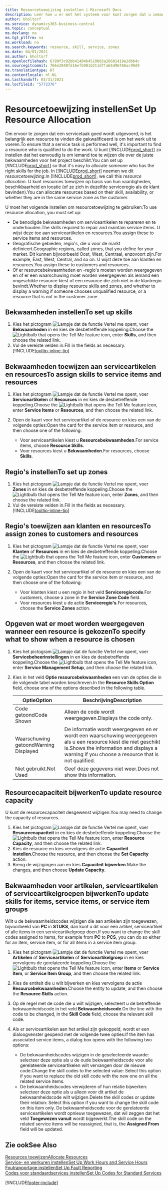 ```yaml
---
title: Resourcetoewijzing instellen | Microsoft Docs
description: Leer hoe u er met het systeem voor kunt zorgen dat u iemand toewijst die over de vereiste vaardigheden beschikt om een service te bieden.
author: bholtorf
ms.service: dynamics365-business-central
ms.topic: conceptual
ms.devlang: na
ms.tgt_pltfrm: na
ms.workload: na
ms.search.keywords: resource, skill, service, zones
ms.date: 04/01/2021
ms.author: bholtorf
ms.openlocfilehash: 6799f3c92bb41404b4510b03a26601419e2dbb4c
ms.sourcegitcommit: 766e2840fd16efb901d211d7fa64d96766ac99d9
ms.translationtype: HT
ms.contentlocale: nl-NL
ms.lasthandoff: 03/31/2021
ms.locfileid: "5772376"
---
```

# <a name="set-up-resource-allocation"></a><span data-ttu-id="89bb0-103">Resourcetoewijzing instellen</span><span class="sxs-lookup"><span data-stu-id="89bb0-103">Set Up Resource Allocation</span></span>
<span data-ttu-id="89bb0-104">Om ervoor te zorgen dat een servicetaak goed wordt uitgevoerd, is het belangrijk een resource te vinden die gekwalificeerd is om het werk uit te voeren.</span><span class="sxs-lookup"><span data-stu-id="89bb0-104">To ensure that a service task is performed well, it's important to find a resource who is qualified to do the work.</span></span> <span data-ttu-id="89bb0-105">U kunt [!INCLUDE[prod_short](includes/prod_short.md)] zo instellen dat het eenvoudig is om iemand toe te wijzen die over de juiste bekwaamheden voor het project beschikt.</span><span class="sxs-lookup"><span data-stu-id="89bb0-105">You can set up [!INCLUDE[prod_short](includes/prod_short.md)] so that it's easy to allocate someone who has the right skills for the job.</span></span> <span data-ttu-id="89bb0-106">In [!INCLUDE[prod_short](includes/prod_short.md)] noemen we dit _resourcetoewijzing_.</span><span class="sxs-lookup"><span data-stu-id="89bb0-106">In [!INCLUDE[prod_short](includes/prod_short.md)], we call this _resource allocation_.</span></span> <span data-ttu-id="89bb0-107">U kunt resources toewijzen op basis van hun vaardigheden, beschikbaarheid en locatie (of ze zich in dezelfde serviceregio als de klant bevinden).</span><span class="sxs-lookup"><span data-stu-id="89bb0-107">You can allocate resources based on their skill, availability, or whether they are in the same service zone as the customer.</span></span> 

<span data-ttu-id="89bb0-108">U moet het volgende instellen om resourcetoewijzing te gebruiken:</span><span class="sxs-lookup"><span data-stu-id="89bb0-108">To use resource allocation, you must set up:</span></span>  
  
* <span data-ttu-id="89bb0-109">De benodigde bekwaamheden om serviceartikelen te repareren en te onderhouden.</span><span class="sxs-lookup"><span data-stu-id="89bb0-109">The skills required to repair and maintain service items.</span></span> <span data-ttu-id="89bb0-110">U wijst deze toe aan serviceartikelen en resources.</span><span class="sxs-lookup"><span data-stu-id="89bb0-110">You assign these to service items and resources.</span></span>  
* <span data-ttu-id="89bb0-111">Geografische gebieden, regio's, die u voor de markt definieert.</span><span class="sxs-lookup"><span data-stu-id="89bb0-111">Geographic regions, called zones, that you define for your market.</span></span> <span data-ttu-id="89bb0-112">Dit kunnen bijvoorbeeld Oost, West, Centraal, enzovoort zijn.</span><span class="sxs-lookup"><span data-stu-id="89bb0-112">For example, East, West, Central, and so on.</span></span> <span data-ttu-id="89bb0-113">U wijst deze toe aan klanten en resources.</span><span class="sxs-lookup"><span data-stu-id="89bb0-113">You assign these to customers and resources.</span></span>  
* <span data-ttu-id="89bb0-114">Of er resourcebekwaamheden en -regio's moeten worden weergegeven en of er een waarschuwing moet worden weergegeven als iemand een ongeschikte resource kiest of een resource die zich niet in de klantregio bevindt.</span><span class="sxs-lookup"><span data-stu-id="89bb0-114">Whether to display resource skills and zones, and whether to display a warning if someone chooses unqualified resource, or a resource that is not in the customer zone.</span></span>  

## <a name="to-set-up-skills"></a><span data-ttu-id="89bb0-115">Bekwaamheden instellen</span><span class="sxs-lookup"><span data-stu-id="89bb0-115">To set up skills</span></span>
1. <span data-ttu-id="89bb0-116">Kies het pictogram ![Lampje dat de functie Vertel me opent](media/ui-search/search_small.png "Vertel me wat u wilt doen"), voer **Bekwaamheden** in en kies de desbetreffende koppeling.</span><span class="sxs-lookup"><span data-stu-id="89bb0-116">Choose the ![Lightbulb that opens the Tell Me feature](media/ui-search/search_small.png "Tell me what you want to do") icon, enter **Skills**, and then choose the related link.</span></span>  
2. <span data-ttu-id="89bb0-117">Vul de vereiste velden in.</span><span class="sxs-lookup"><span data-stu-id="89bb0-117">Fill in the fields as necessary.</span></span> [!INCLUDE[tooltip-inline-tip](includes/tooltip-inline-tip_md.md)]  

## <a name="to-assign-skills-to-service-items-and-resources"></a><span data-ttu-id="89bb0-118">Bekwaamheden toewijzen aan serviceartikelen en resources</span><span class="sxs-lookup"><span data-stu-id="89bb0-118">To assign skills to service items and resources</span></span>
1. <span data-ttu-id="89bb0-119">Kies het pictogram ![Lampje dat de functie Vertel me opent](media/ui-search/search_small.png "Vertel me wat u wilt doen"), voer **Serviceartikelen** of **Resources** in en kies de desbetreffende koppeling.</span><span class="sxs-lookup"><span data-stu-id="89bb0-119">Choose the ![Lightbulb that opens the Tell Me feature](media/ui-search/search_small.png "Tell me what you want to do") icon, enter **Service Items** or **Resources**, and then choose the related link.</span></span>  
2. <span data-ttu-id="89bb0-120">Open de kaart voor het serviceartikel of de resource en kies een van de volgende opties:</span><span class="sxs-lookup"><span data-stu-id="89bb0-120">Open the card for the service item or resource, and then choose one of the following:</span></span>  
  
    * <span data-ttu-id="89bb0-121">Voor serviceartikelen kiest u **Resourcebekwaamheden**.</span><span class="sxs-lookup"><span data-stu-id="89bb0-121">For service items, choose **Resource Skills**.</span></span>  
    * <span data-ttu-id="89bb0-122">Voor resources kiest u **Bekwaamheden**.</span><span class="sxs-lookup"><span data-stu-id="89bb0-122">For resources, choose **Skills**.</span></span>  

## <a name="to-set-up-zones"></a><span data-ttu-id="89bb0-123">Regio's instellen</span><span class="sxs-lookup"><span data-stu-id="89bb0-123">To set up zones</span></span>
1. <span data-ttu-id="89bb0-124">Kies het pictogram ![Lampje dat de functie Vertel me opent](media/ui-search/search_small.png "Vertel me wat u wilt doen"), voer **Zones** in en kies de desbetreffende koppeling.</span><span class="sxs-lookup"><span data-stu-id="89bb0-124">Choose the ![Lightbulb that opens the Tell Me feature](media/ui-search/search_small.png "Tell me what you want to do") icon, enter **Zones**, and then choose the related link.</span></span>  
2. <span data-ttu-id="89bb0-125">Vul de vereiste velden in.</span><span class="sxs-lookup"><span data-stu-id="89bb0-125">Fill in the fields as necessary.</span></span> [!INCLUDE[tooltip-inline-tip](includes/tooltip-inline-tip_md.md)]  

## <a name="to-assign-zones-to-customers-and-resources"></a><span data-ttu-id="89bb0-126">Regio's toewijzen aan klanten en resources</span><span class="sxs-lookup"><span data-stu-id="89bb0-126">To assign zones to customers and resources</span></span> 
1. <span data-ttu-id="89bb0-127">Kies het pictogram ![Lampje dat de functie Vertel me opent](media/ui-search/search_small.png "Vertel me wat u wilt doen"), voer **Klanten** of **Resources** in en kies de desbetreffende koppeling.</span><span class="sxs-lookup"><span data-stu-id="89bb0-127">Choose the ![Lightbulb that opens the Tell Me feature](media/ui-search/search_small.png "Tell me what you want to do") icon, enter **Customers** or **Resources**, and then choose the related link.</span></span>  
2. <span data-ttu-id="89bb0-128">Open de kaart voor het serviceartikel of de resource en kies een van de volgende opties:</span><span class="sxs-lookup"><span data-stu-id="89bb0-128">Open the card for the service item or resource, and then choose one of the following:</span></span>  
  
    * <span data-ttu-id="89bb0-129">Voor klanten kiest u een regio in het veld **Serviceregiocode**.</span><span class="sxs-lookup"><span data-stu-id="89bb0-129">For customers, choose a zone in the **Service Zone Code** field.</span></span>  
    * <span data-ttu-id="89bb0-130">Voor resources kiest u de actie **Serviceregio's**.</span><span class="sxs-lookup"><span data-stu-id="89bb0-130">For resources, choose the **Service Zones** action.</span></span>  

## <a name="to-specify-what-to-show-when-a-resource-is-chosen"></a><span data-ttu-id="89bb0-131">Opgeven wat er moet worden weergegeven wanneer een resource is gekozen</span><span class="sxs-lookup"><span data-stu-id="89bb0-131">To specify what to show when a resource is chosen</span></span>
1. <span data-ttu-id="89bb0-132">Kies het pictogram ![Lampje dat de functie Vertel me opent](media/ui-search/search_small.png "Vertel me wat u wilt doen"), voer **Servicebeheerinstellingen** in en kies de desbetreffende koppeling.</span><span class="sxs-lookup"><span data-stu-id="89bb0-132">Choose the ![Lightbulb that opens the Tell Me feature](media/ui-search/search_small.png "Tell me what you want to do") icon, enter **Service Management Setup**, and then choose the related link.</span></span> 
2. <span data-ttu-id="89bb0-133">Kies in het veld **Optie resourcebekwaamheden** een van de opties die in de volgende tabel worden beschreven.</span><span class="sxs-lookup"><span data-stu-id="89bb0-133">In the **Resource Skills Option** field, choose one of the options described in the following table.</span></span>  
  
    |<span data-ttu-id="89bb0-134">**Optie**</span><span class="sxs-lookup"><span data-stu-id="89bb0-134">**Option**</span></span>|<span data-ttu-id="89bb0-135">**Beschrijving**</span><span class="sxs-lookup"><span data-stu-id="89bb0-135">**Description**</span></span>|  
    |------------|-------------|  
    |<span data-ttu-id="89bb0-136">Code getoond</span><span class="sxs-lookup"><span data-stu-id="89bb0-136">Code Shown</span></span> | <span data-ttu-id="89bb0-137">Alleen de code wordt weergegeven.</span><span class="sxs-lookup"><span data-stu-id="89bb0-137">Displays the code only.</span></span>|  
    |<span data-ttu-id="89bb0-138">Waarschuwing getoond</span><span class="sxs-lookup"><span data-stu-id="89bb0-138">Warning Displayed</span></span> | <span data-ttu-id="89bb0-139">De informatie wordt weergegeven en er wordt een waarschuwing weergegeven als u een resource kiest die niet geschikt is.</span><span class="sxs-lookup"><span data-stu-id="89bb0-139">Shows the information and displays a warning if you choose a resource that is not qualified.</span></span>|  
    |<span data-ttu-id="89bb0-140">Niet gebruikt.</span><span class="sxs-lookup"><span data-stu-id="89bb0-140">Not Used</span></span> | <span data-ttu-id="89bb0-141">Geef deze gegevens niet weer.</span><span class="sxs-lookup"><span data-stu-id="89bb0-141">Does not show this information.</span></span>|  

## <a name="to-update-resource-capacity"></a><span data-ttu-id="89bb0-142">Resourcecapaciteit bijwerken</span><span class="sxs-lookup"><span data-stu-id="89bb0-142">To update resource capacity</span></span>  
<span data-ttu-id="89bb0-143">U kunt de resourcecapaciteit desgewenst wijzigen.</span><span class="sxs-lookup"><span data-stu-id="89bb0-143">You may need to change the capacity of resources.</span></span>  
  
1. <span data-ttu-id="89bb0-144">Kies het pictogram ![Lampje dat de functie Vertel me opent](media/ui-search/search_small.png "Vertel me wat u wilt doen"), voer **Resourcecapaciteit** in en kies de desbetreffende koppeling.</span><span class="sxs-lookup"><span data-stu-id="89bb0-144">Choose the ![Lightbulb that opens the Tell Me feature](media/ui-search/search_small.png "Tell me what you want to do") icon, enter **Resource Capacity**, and then choose the related link.</span></span>  
2. <span data-ttu-id="89bb0-145">Kies de resource en kies vervolgens de actie **Capaciteit instellen**.</span><span class="sxs-lookup"><span data-stu-id="89bb0-145">Choose the resource, and then choose the **Set Capacity** action.</span></span>  
3. <span data-ttu-id="89bb0-146">Breng de wijzigingen aan en kies **Capaciteit bijwerken**.</span><span class="sxs-lookup"><span data-stu-id="89bb0-146">Make the changes, and then choose **Update Capacity**.</span></span>  

## <a name="to-update-skills-for-items-service-items-or-service-item-groups"></a><span data-ttu-id="89bb0-147">Bekwaamheden voor artikelen, serviceartikelen of serviceartikelgroepen bijwerken</span><span class="sxs-lookup"><span data-stu-id="89bb0-147">To update skills for items, service items, or service item groups</span></span>
<span data-ttu-id="89bb0-148">Wilt u de bekwaamheidscodes wijzigen die aan artikelen zijn toegewezen, bijvoorbeeld van **PC** in **STUKS**, dan kunt u dit voor een artikel, serviceartikel of alle items in een serviceartikelgroep doen.</span><span class="sxs-lookup"><span data-stu-id="89bb0-148">If you want to change the skill codes assigned to items, for example from **PC** to **PCS**, you can do so either for an item, service item, or for all items in a service item group.</span></span>  
  
1. <span data-ttu-id="89bb0-149">Kies het pictogram ![Lampje dat de functie Vertel me opent](media/ui-search/search_small.png "Vertel me wat u wilt doen"), voer **Artikelen** of **Serviceartikelen** of **Serviceartikelgroep** in en kies vervolgens de gerelateerde koppeling.</span><span class="sxs-lookup"><span data-stu-id="89bb0-149">Choose the ![Lightbulb that opens the Tell Me feature](media/ui-search/search_small.png "Tell me what you want to do") icon, enter **Items** or **Service Item**, or **Service Item Group**, and then choose the related link.</span></span>  
2. <span data-ttu-id="89bb0-150">Kies de entiteit die u wilt bijwerken en kies vervolgens de actie **Resourcebekwaamheden**.</span><span class="sxs-lookup"><span data-stu-id="89bb0-150">Choose the entity to update, and then choose the **Resource Skills** action.</span></span>  
3. <span data-ttu-id="89bb0-151">Op de regel met de code die u wilt wijzigen, selecteert u de betreffende bekwaamheidscode in het veld **Bekwaamheidscode**.</span><span class="sxs-lookup"><span data-stu-id="89bb0-151">On the line with the code to be changed, in the **Skill Code** field, choose the relevant skill code.</span></span>  
4.  <span data-ttu-id="89bb0-152">Als er serviceartikelen aan het artikel zijn gekoppeld, wordt er een dialoogvenster geopend met de volgende twee opties:</span><span class="sxs-lookup"><span data-stu-id="89bb0-152">If the item has associated service items, a dialog box opens with the following two options:</span></span>  
  
    * <span data-ttu-id="89bb0-153">De bekwaamheidscodes wijzigen in de geselecteerde waarde: selecteer deze optie als u de oude bekwaamheidscode voor alle gerelateerde serviceartikelen wilt vervangen door de nieuwe code.</span><span class="sxs-lookup"><span data-stu-id="89bb0-153">Change the skill codes to the selected value: Select this option if you want to replace the old skill code with the new one on all the related service items.</span></span>  
    * <span data-ttu-id="89bb0-154">De bekwaamheidscodes verwijderen of hun relatie bijwerken: selecteer deze optie als u alleen voor dit artikel de bekwaamheidscode wilt wijzigen.</span><span class="sxs-lookup"><span data-stu-id="89bb0-154">Delete the skill codes or update their relation: Select this option if you want to change the skill code on this item only.</span></span> <span data-ttu-id="89bb0-155">De bekwaamheidscode voor de gerelateerde serviceartikelen wordt opnieuw toegewezen, dat wil zeggen dat het veld **Toegewezen vanuit** wordt bijgewerkt.</span><span class="sxs-lookup"><span data-stu-id="89bb0-155">The skill code on the related service items will be reassigned, that is, the **Assigned From** field will be updated.</span></span>  
  
## <a name="see-also"></a><span data-ttu-id="89bb0-156">Zie ook</span><span class="sxs-lookup"><span data-stu-id="89bb0-156">See Also</span></span>
[<span data-ttu-id="89bb0-157">Resources toewijzen</span><span class="sxs-lookup"><span data-stu-id="89bb0-157">Allocate Resources</span></span>](service-how-to-allocate-resources.md)  
[<span data-ttu-id="89bb0-158">Service- en werkuren instellen</span><span class="sxs-lookup"><span data-stu-id="89bb0-158">Set Up Work Hours and Service Hours</span></span>](service-how-setup-work-service-hours.md)  
[<span data-ttu-id="89bb0-159">Foutrapportage instellen</span><span class="sxs-lookup"><span data-stu-id="89bb0-159">Set Up Fault Reporting</span></span>](service-how-setup-fault-reporting.md)  
[<span data-ttu-id="89bb0-160">Codes voor standaardservices instellen</span><span class="sxs-lookup"><span data-stu-id="89bb0-160">Set Up Codes for Standard Services</span></span>](service-how-setup-service-coding.md)  
 



[!INCLUDE[footer-include](includes/footer-banner.md)]